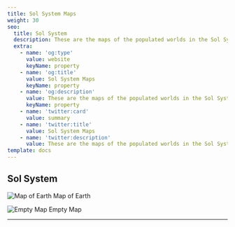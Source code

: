 ```yaml
---
title: Sol System Maps
weight: 30
seo:
  title: Sol System
  description: These are the maps of the populated worlds in the Sol System. 
  extra:
    - name: 'og:type'
      value: website
      keyName: property
    - name: 'og:title'
      value: Sol System Maps
      keyName: property
    - name: 'og:description'
      value: These are the maps of the populated worlds in the Sol System. 
      keyName: property
    - name: 'twitter:card'
      value: summary
    - name: 'twitter:title'
      value: Sol System Maps
    - name: 'twitter:description'
      value: These are the maps of the populated worlds in the Sol System.
template: docs
---
```


## Sol System

![Map of Earth](/images/MercatorEarth.png)
Map of Earth


![Empty Map](/images/MercatorEmpty.png)
Empty Map

---